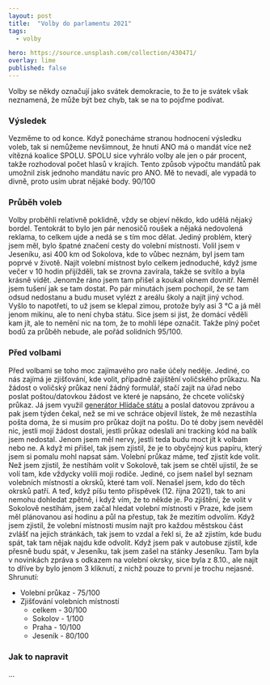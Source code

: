 ```yaml
---
layout: post
title:  "Volby do parlamentu 2021"
tags:
  - volby

hero: https://source.unsplash.com/collection/430471/
overlay: lime
published: false
---
```


Volby se někdy označují jako svátek demokracie, to že to je svátek však neznamená, že může být bez chyb, tak se na to pojďme podívat.
<!--break-->
### Výsledek

Vezměme to od konce. Když ponecháme stranou hodnocení výsledku voleb, tak si nemůžeme nevšimnout, že hnutí ANO má o mandát více než vítězná koalice SPOLU. SPOLU sice vyhrálo volby ale jen o pár procent, takže rozhodoval počet hlasů v krajích. Tento způsob výpočtu mandátů pak umožnil zisk jednoho mandátu navíc pro ANO. Mě to nevadí, ale vypadá to divně, proto usím ubrat nějaké body. 90/100

### Průběh voleb
Volby proběhli relativně poklidně, vždy se objeví někdo, kdo udělá nějaký bordel. Tentokrát to bylo jen pár nenosičů roušek a nějaká nedovolená reklama, to celkem ujde a nedá se s tím moc dělat. Jediný problém, který jsem měl, bylo špatné značení cesty do volební místnosti. Volil jsem v Jeseníku, asi 400 km od Sokolova, kde to vůbec neznám, byl jsem tam poprvé v životě. Najít volební místnost bylo celkem jednoduché, když jsme večer v 10 hodin přijížděli, tak se zrovna zavírala, takže se svítilo a byla krásně vidět. Jenomže ráno jsem tam přišel a koukal oknem dovnitř. Neměl jsem tušení jak se tam dostat. Po pár minutách jsem pochopil, že se tam odsud nedostanu a budu muset vylézt z areálu školy a najít jiný vchod. Vyšlo to napotřetí, to už jsem se klepal zimou, protože byly asi 3 °C a já měl jenom mikinu, ale to není chyba státu. Sice jsem si jist, že domácí věděli kam jít, ale to nemění nic na tom, že to mohli lépe označit. Takže plný počet bodů za průběh nebude, ale pořád solidních 95/100.

### Před volbami
Před volbami se toho moc zajímavého pro naše účely neděje. Jediné, co nás zajímá je zjišťování, kde volit, případně zajištění voličského průkazu.
Na žádost o voličský průkaz není žádný formulář, stačí zajít na úřad nebo poslat poštou/datovkou žádost ve které je napsáno, že chcete voličský průkaz. Já jsem využil [generátor Hlídače státu](https://volby.hlidacstatu.cz/) a poslal datovou zprávou a pak jsem týden čekal, než se mi ve schráce objevil lístek, že mě nezastihla pošta doma, že si musím pro průkaz dojít na poštu. Do té doby jsem nevěděl nic, jestli mojí žádost dostali, jestli průkaz odeslali ani tracking kód na balík jsem nedostal. Jenom jsem měl nervy, jestli teda budu moct jít k volbám nebo ne. A když mi přišel, tak jsem zjistil, že je to obyčejný kus papíru, který jsem si pomalu mohl napsat sám.
Volební průkaz máme, teď zjistit kde volit. Než jsem zjistil, že nestíhám volit v Sokolově, tak jsem se chtěl ujistil, že se volí tam, kde vždycky volili moji rodiče. Jediné, co jsem našel byl seznam volebních místností a okrsků, které tam volí. Nenašel jsem, kdo do těch okrsků patří. A teď, když píšu tento příspěvek (12. října 2021), tak to ani nemohu dohledat zpětně, i když vím, že to někde je. Po zjištění, že volit v Sokolově nestíhám, jsem začal hledat volební místnosti v Praze, kde jsem měl plánovanou asi hodinu a půl na přestup, tak že mezitím odvolím. Když jsem zjistil, že volební místnosti musím najít pro každou městskou část zvlášť na jejich stránkách, tak jsem to vzdal a řekl si, že až zjistím, kde budu spát, tak tam nějak najdu kde odvolit. Když jsem pak v autobuse zjistil, kde přesně budu spát, v Jeseníku, tak jsem zašel na stánky Jeseníku. Tam byla v novinkách zpráva s odkazem na volební okrsky, sice byla z 8.10., ale najít to dříve by bylo jenom 3 kliknutí, z nichž pouze to první je trochu nejasné.
Shrunutí:
* Volební průkaz - 75/100
* Zjišťování volebních místností
	* celkem - 30/100
	* Sokolov - 1/100
	* Praha - 10/100
	* Jeseník - 80/100

### Jak to napravit
...
